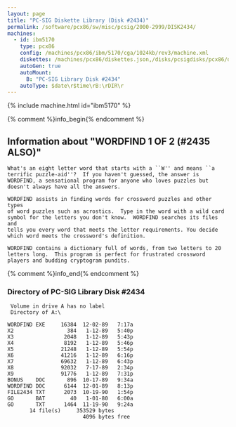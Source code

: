 ```yaml
---
layout: page
title: "PC-SIG Diskette Library (Disk #2434)"
permalink: /software/pcx86/sw/misc/pcsig/2000-2999/DISK2434/
machines:
  - id: ibm5170
    type: pcx86
    config: /machines/pcx86/ibm/5170/cga/1024kb/rev3/machine.xml
    diskettes: /machines/pcx86/diskettes.json,/disks/pcsigdisks/pcx86/diskettes.json
    autoGen: true
    autoMount:
      B: "PC-SIG Library Disk #2434"
    autoType: $date\r$time\rB:\rDIR\r
---
```


{% include machine.html id="ibm5170" %}

{% comment %}info_begin{% endcomment %}

## Information about "WORDFIND 1 OF 2 (#2435 ALSO)"

    What's an eight letter word that starts with a ``W'' and means ``a
    terrific puzzle-aid''?  If you haven't guessed, the answer is
    WORDFIND, a sensational program for anyone who loves puzzles but
    doesn't always have all the answers.
    
    WORDFIND assists in finding words for crossword puzzles and other types
    of word puzzles such as acrostics.  Type in the word with a wild card
    symbol for the letters you don't know.  WORDFIND searches its files and
    tells you every word that meets the letter requirements. You decide
    which word meets the crossword's definition.
    
    WORDFIND contains a dictionary full of words, from two letters to 20
    letters long.  This program is perfect for frustrated crossword
    players and budding cryptogram pundits.
{% comment %}info_end{% endcomment %}


### Directory of PC-SIG Library Disk #2434

     Volume in drive A has no label
     Directory of A:\

    WORDFIND EXE     16384  12-02-89   7:17a
    X2                 384   1-12-89   5:40p
    X3                2048   1-12-89   5:43p
    X4                8192   1-12-89   5:46p
    X5               21248   1-12-89   5:54p
    X6               41216   1-12-89   6:16p
    X7               69632   1-12-89   6:43p
    X8               92032   7-17-89   2:34p
    X9               91776   1-12-89   7:31p
    BONUS    DOC       896  10-17-89   9:34a
    WORDFIND DOC      6144  12-01-89   8:13p
    FILE2434 TXT      2073  10-19-90   1:54p
    GO       BAT        40   1-01-80   6:00a
    GO       TXT      1464  11-19-90   9:24a
           14 file(s)     353529 bytes
                            4096 bytes free
